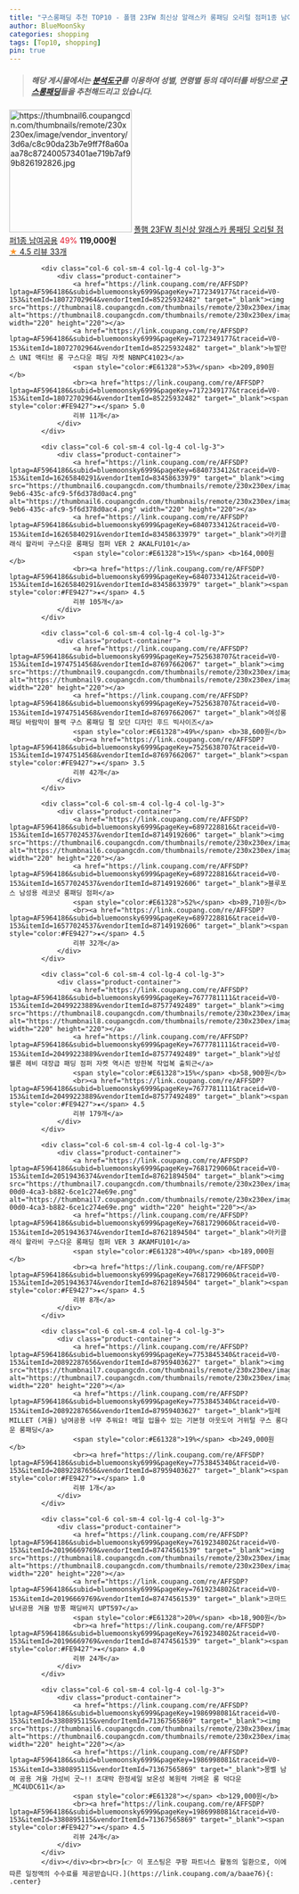 ```yaml
---
title: "구스롱패딩 추천 TOP10 - 폴햄 23FW 최신상 알래스카 롱패딩 오리털 점퍼1종 남여공용"
author: BlueMoonSky
categories: shopping
tags: [Top10, shopping]
pin: true
---
```


> ##### 해당 게시물에서는 [**분석도구**](https://itemscout.io/)를 이용하여 **성별**, **연령별** 등의 데이터를 바탕으로 [**구스롱패딩**](https://link.coupang.com/a/baae76)들을 추천해드리고 있습니다.
<div class="container"><div class="row">
            <div class="col-6 col-sm-4 col-lg-4 col-lg-3">
                <div class="product-container">
                    <a href="https://link.coupang.com/re/AFFSDP?lptag=AF5964186&subid=bluemoonsky6999&pageKey=7678861061&traceid=V0-153&itemId=20505137595&vendorItemId=87583130509" target="_blank"><img src="https://thumbnail6.coupangcdn.com/thumbnails/remote/230x230ex/image/vendor_inventory/3d6a/c8c90da23b7e9ff7f8a60aaa78c872400573401ae719b7af99b826192826.jpg" alt="https://thumbnail6.coupangcdn.com/thumbnails/remote/230x230ex/image/vendor_inventory/3d6a/c8c90da23b7e9ff7f8a60aaa78c872400573401ae719b7af99b826192826.jpg" width="220" height="220"></a>
                    <a href="https://link.coupang.com/re/AFFSDP?lptag=AF5964186&subid=bluemoonsky6999&pageKey=7678861061&traceid=V0-153&itemId=20505137595&vendorItemId=87583130509" target="_blank">폴햄 23FW 최신상 알래스카 롱패딩 오리털 점퍼1종 남여공용</a>
                    <span style="color:#E61328">49%</span> <b>119,000원</b>
                    <br><a href="https://link.coupang.com/re/AFFSDP?lptag=AF5964186&subid=bluemoonsky6999&pageKey=7678861061&traceid=V0-153&itemId=20505137595&vendorItemId=87583130509" target="_blank"><span style="color:#FE9427">★</span> 4.5
                    리뷰 33개</a>
                </div>
            </div>
            
            <div class="col-6 col-sm-4 col-lg-4 col-lg-3">
                <div class="product-container">
                    <a href="https://link.coupang.com/re/AFFSDP?lptag=AF5964186&subid=bluemoonsky6999&pageKey=7172349177&traceid=V0-153&itemId=18072702964&vendorItemId=85225932482" target="_blank"><img src="https://thumbnail8.coupangcdn.com/thumbnails/remote/230x230ex/image/rs_quotation_api/pmqdcfsy/999b49b15d5d4b038b3467f1494e2f65.jpg" alt="https://thumbnail8.coupangcdn.com/thumbnails/remote/230x230ex/image/rs_quotation_api/pmqdcfsy/999b49b15d5d4b038b3467f1494e2f65.jpg" width="220" height="220"></a>
                    <a href="https://link.coupang.com/re/AFFSDP?lptag=AF5964186&subid=bluemoonsky6999&pageKey=7172349177&traceid=V0-153&itemId=18072702964&vendorItemId=85225932482" target="_blank">뉴발란스 UNI 액티브 롱 구스다운 패딩 자켓 NBNPC41023</a>
                    <span style="color:#E61328">53%</span> <b>209,890원</b>
                    <br><a href="https://link.coupang.com/re/AFFSDP?lptag=AF5964186&subid=bluemoonsky6999&pageKey=7172349177&traceid=V0-153&itemId=18072702964&vendorItemId=85225932482" target="_blank"><span style="color:#FE9427">★</span> 5.0
                    리뷰 11개</a>
                </div>
            </div>
            
            <div class="col-6 col-sm-4 col-lg-4 col-lg-3">
                <div class="product-container">
                    <a href="https://link.coupang.com/re/AFFSDP?lptag=AF5964186&subid=bluemoonsky6999&pageKey=6840733412&traceid=V0-153&itemId=16265840291&vendorItemId=83458633979" target="_blank"><img src="https://thumbnail6.coupangcdn.com/thumbnails/remote/230x230ex/image/retail/images/2022/10/13/15/9/964d476d-9eb6-435c-afc9-5f6d378d0ac4.png" alt="https://thumbnail6.coupangcdn.com/thumbnails/remote/230x230ex/image/retail/images/2022/10/13/15/9/964d476d-9eb6-435c-afc9-5f6d378d0ac4.png" width="220" height="220"></a>
                    <a href="https://link.coupang.com/re/AFFSDP?lptag=AF5964186&subid=bluemoonsky6999&pageKey=6840733412&traceid=V0-153&itemId=16265840291&vendorItemId=83458633979" target="_blank">아키클래식 왈라비 구스다운 롱패딩 점퍼 VER 2 AKALFU101</a>
                    <span style="color:#E61328">15%</span> <b>164,000원</b>
                    <br><a href="https://link.coupang.com/re/AFFSDP?lptag=AF5964186&subid=bluemoonsky6999&pageKey=6840733412&traceid=V0-153&itemId=16265840291&vendorItemId=83458633979" target="_blank"><span style="color:#FE9427">★</span> 4.5
                    리뷰 105개</a>
                </div>
            </div>
            
            <div class="col-6 col-sm-4 col-lg-4 col-lg-3">
                <div class="product-container">
                    <a href="https://link.coupang.com/re/AFFSDP?lptag=AF5964186&subid=bluemoonsky6999&pageKey=7525638707&traceid=V0-153&itemId=19747514568&vendorItemId=87697662067" target="_blank"><img src="https://thumbnail9.coupangcdn.com/thumbnails/remote/230x230ex/image/vendor_inventory/bf26/e3f407d9bacbbe4d76c1fc8ae617b18729ba2650332119eaf61c2c6f4435.jpg" alt="https://thumbnail9.coupangcdn.com/thumbnails/remote/230x230ex/image/vendor_inventory/bf26/e3f407d9bacbbe4d76c1fc8ae617b18729ba2650332119eaf61c2c6f4435.jpg" width="220" height="220"></a>
                    <a href="https://link.coupang.com/re/AFFSDP?lptag=AF5964186&subid=bluemoonsky6999&pageKey=7525638707&traceid=V0-153&itemId=19747514568&vendorItemId=87697662067" target="_blank">여성롱패딩 바람막이 블랙 구스 롱패딩 펄 모던 디자인 후드 빅사이즈</a>
                    <span style="color:#E61328">49%</span> <b>38,600원</b>
                    <br><a href="https://link.coupang.com/re/AFFSDP?lptag=AF5964186&subid=bluemoonsky6999&pageKey=7525638707&traceid=V0-153&itemId=19747514568&vendorItemId=87697662067" target="_blank"><span style="color:#FE9427">★</span> 3.5
                    리뷰 42개</a>
                </div>
            </div>
            
            <div class="col-6 col-sm-4 col-lg-4 col-lg-3">
                <div class="product-container">
                    <a href="https://link.coupang.com/re/AFFSDP?lptag=AF5964186&subid=bluemoonsky6999&pageKey=6897228816&traceid=V0-153&itemId=16577024537&vendorItemId=87149192606" target="_blank"><img src="https://thumbnail6.coupangcdn.com/thumbnails/remote/230x230ex/image/vendor_inventory/762d/7c7ddf6e58cb391045b64674edd72dae6dad563d02d1885df3bdbbdfd2ce.jpg" alt="https://thumbnail6.coupangcdn.com/thumbnails/remote/230x230ex/image/vendor_inventory/762d/7c7ddf6e58cb391045b64674edd72dae6dad563d02d1885df3bdbbdfd2ce.jpg" width="220" height="220"></a>
                    <a href="https://link.coupang.com/re/AFFSDP?lptag=AF5964186&subid=bluemoonsky6999&pageKey=6897228816&traceid=V0-153&itemId=16577024537&vendorItemId=87149192606" target="_blank">블루포스 남성용 레코넛 롱패딩 점퍼</a>
                    <span style="color:#E61328">52%</span> <b>89,710원</b>
                    <br><a href="https://link.coupang.com/re/AFFSDP?lptag=AF5964186&subid=bluemoonsky6999&pageKey=6897228816&traceid=V0-153&itemId=16577024537&vendorItemId=87149192606" target="_blank"><span style="color:#FE9427">★</span> 4.5
                    리뷰 32개</a>
                </div>
            </div>
            
            <div class="col-6 col-sm-4 col-lg-4 col-lg-3">
                <div class="product-container">
                    <a href="https://link.coupang.com/re/AFFSDP?lptag=AF5964186&subid=bluemoonsky6999&pageKey=7677781111&traceid=V0-153&itemId=20499223889&vendorItemId=87577492489" target="_blank"><img src="https://thumbnail8.coupangcdn.com/thumbnails/remote/230x230ex/image/vendor_inventory/2d8a/18f855a3dcc54d393c3a5eef7425740b2fe0eae2ba663818ffe61675e05a.jpg" alt="https://thumbnail8.coupangcdn.com/thumbnails/remote/230x230ex/image/vendor_inventory/2d8a/18f855a3dcc54d393c3a5eef7425740b2fe0eae2ba663818ffe61675e05a.jpg" width="220" height="220"></a>
                    <a href="https://link.coupang.com/re/AFFSDP?lptag=AF5964186&subid=bluemoonsky6999&pageKey=7677781111&traceid=V0-153&itemId=20499223889&vendorItemId=87577492489" target="_blank">남성 웰론 헤비 대장급 패딩 점퍼 자켓 역시즌 방한복 작업복 출퇴근</a>
                    <span style="color:#E61328">15%</span> <b>58,900원</b>
                    <br><a href="https://link.coupang.com/re/AFFSDP?lptag=AF5964186&subid=bluemoonsky6999&pageKey=7677781111&traceid=V0-153&itemId=20499223889&vendorItemId=87577492489" target="_blank"><span style="color:#FE9427">★</span> 4.5
                    리뷰 179개</a>
                </div>
            </div>
            
            <div class="col-6 col-sm-4 col-lg-4 col-lg-3">
                <div class="product-container">
                    <a href="https://link.coupang.com/re/AFFSDP?lptag=AF5964186&subid=bluemoonsky6999&pageKey=7681729060&traceid=V0-153&itemId=20519436374&vendorItemId=87621894504" target="_blank"><img src="https://thumbnail7.coupangcdn.com/thumbnails/remote/230x230ex/image/retail/images/2023/10/31/9/3/5cf859ed-00d0-4ca3-b882-6ce1c274e69e.png" alt="https://thumbnail7.coupangcdn.com/thumbnails/remote/230x230ex/image/retail/images/2023/10/31/9/3/5cf859ed-00d0-4ca3-b882-6ce1c274e69e.png" width="220" height="220"></a>
                    <a href="https://link.coupang.com/re/AFFSDP?lptag=AF5964186&subid=bluemoonsky6999&pageKey=7681729060&traceid=V0-153&itemId=20519436374&vendorItemId=87621894504" target="_blank">아키클래식 왈라비 구스다운 롱패딩 점퍼 VER 3 AKAMFU101</a>
                    <span style="color:#E61328">40%</span> <b>189,000원</b>
                    <br><a href="https://link.coupang.com/re/AFFSDP?lptag=AF5964186&subid=bluemoonsky6999&pageKey=7681729060&traceid=V0-153&itemId=20519436374&vendorItemId=87621894504" target="_blank"><span style="color:#FE9427">★</span> 4.5
                    리뷰 8개</a>
                </div>
            </div>
            
            <div class="col-6 col-sm-4 col-lg-4 col-lg-3">
                <div class="product-container">
                    <a href="https://link.coupang.com/re/AFFSDP?lptag=AF5964186&subid=bluemoonsky6999&pageKey=7753845340&traceid=V0-153&itemId=20892287656&vendorItemId=87959403627" target="_blank"><img src="https://thumbnail7.coupangcdn.com/thumbnails/remote/230x230ex/image/vendor_inventory/bbd7/1dab03ebe5427ce0ff09796163784f991a9398b26a1585ec822fb4af3bc9.jpg" alt="https://thumbnail7.coupangcdn.com/thumbnails/remote/230x230ex/image/vendor_inventory/bbd7/1dab03ebe5427ce0ff09796163784f991a9398b26a1585ec822fb4af3bc9.jpg" width="220" height="220"></a>
                    <a href="https://link.coupang.com/re/AFFSDP?lptag=AF5964186&subid=bluemoonsky6999&pageKey=7753845340&traceid=V0-153&itemId=20892287656&vendorItemId=87959403627" target="_blank">밀레 MILLET (겨울) 남여공용 너무 추워요! 매일 입을수 있는 기본형 아웃도어 거위털 구스 롱다운 롱패딩</a>
                    <span style="color:#E61328">19%</span> <b>249,000원</b>
                    <br><a href="https://link.coupang.com/re/AFFSDP?lptag=AF5964186&subid=bluemoonsky6999&pageKey=7753845340&traceid=V0-153&itemId=20892287656&vendorItemId=87959403627" target="_blank"><span style="color:#FE9427">★</span> 1.0
                    리뷰 1개</a>
                </div>
            </div>
            
            <div class="col-6 col-sm-4 col-lg-4 col-lg-3">
                <div class="product-container">
                    <a href="https://link.coupang.com/re/AFFSDP?lptag=AF5964186&subid=bluemoonsky6999&pageKey=7619234802&traceid=V0-153&itemId=20196669769&vendorItemId=87474561539" target="_blank"><img src="https://thumbnail8.coupangcdn.com/thumbnails/remote/230x230ex/image/vendor_inventory/a116/d772bd9d7ae9500cea9a537ae04cac672721d74f16d60ce62d0398b7385f.jpg" alt="https://thumbnail8.coupangcdn.com/thumbnails/remote/230x230ex/image/vendor_inventory/a116/d772bd9d7ae9500cea9a537ae04cac672721d74f16d60ce62d0398b7385f.jpg" width="220" height="220"></a>
                    <a href="https://link.coupang.com/re/AFFSDP?lptag=AF5964186&subid=bluemoonsky6999&pageKey=7619234802&traceid=V0-153&itemId=20196669769&vendorItemId=87474561539" target="_blank">코마드 남녀공용 겨울 방풍 패딩바지 UPT597</a>
                    <span style="color:#E61328">20%</span> <b>18,900원</b>
                    <br><a href="https://link.coupang.com/re/AFFSDP?lptag=AF5964186&subid=bluemoonsky6999&pageKey=7619234802&traceid=V0-153&itemId=20196669769&vendorItemId=87474561539" target="_blank"><span style="color:#FE9427">★</span> 4.0
                    리뷰 24개</a>
                </div>
            </div>
            
            <div class="col-6 col-sm-4 col-lg-4 col-lg-3">
                <div class="product-container">
                    <a href="https://link.coupang.com/re/AFFSDP?lptag=AF5964186&subid=bluemoonsky6999&pageKey=1986998081&traceid=V0-153&itemId=3380895115&vendorItemId=71367565869" target="_blank"><img src="https://thumbnail6.coupangcdn.com/thumbnails/remote/230x230ex/image/vendor_inventory/7091/cad4743cb0d3c83a128384401e54b997e37d5e903c0b612674160ee7cb54.jpg" alt="https://thumbnail6.coupangcdn.com/thumbnails/remote/230x230ex/image/vendor_inventory/7091/cad4743cb0d3c83a128384401e54b997e37d5e903c0b612674160ee7cb54.jpg" width="220" height="220"></a>
                    <a href="https://link.coupang.com/re/AFFSDP?lptag=AF5964186&subid=bluemoonsky6999&pageKey=1986998081&traceid=V0-153&itemId=3380895115&vendorItemId=71367565869" target="_blank">몽벨 남 여 공용 겨울 가성비 굿~!! 초대박 한정세일 보온성 복원력 가벼운 롱 덕다운_MC4UDC611</a>
                    <span style="color:#E61328"></span> <b>129,000원</b>
                    <br><a href="https://link.coupang.com/re/AFFSDP?lptag=AF5964186&subid=bluemoonsky6999&pageKey=1986998081&traceid=V0-153&itemId=3380895115&vendorItemId=71367565869" target="_blank"><span style="color:#FE9427">★</span> 4.5
                    리뷰 24개</a>
                </div>
            </div>
            </div></div><br><br>[👉 이 포스팅은 쿠팡 파트너스 활동의 일환으로, 이에 따른 일정액의 수수료를 제공받습니다.](https://link.coupang.com/a/baae76){: .center}